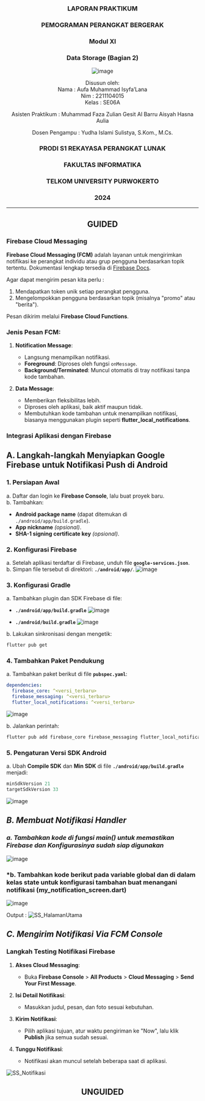 <div align="center">

### LAPORAN PRAKTIKUM

### PEMOGRAMAN PERANGKAT BERGERAK

### Modul XI
### Data Storage (Bagian 2)

![image](https://github.com/user-attachments/assets/2948daec-1e7a-4765-8f23-df638a387c87)

Disusun oleh:  
Nama : Aufa Muhammad Isyfa’Lana  
Nim : 2211104015  
Kelas : SE06A

Asisten Praktikum : 
Muhammad Faza Zulian Gesit Al Barru 
Aisyah Hasna Aulia 

Dosen Pengampu : 
Yudha Islami Sulistya, S.Kom., M.Cs. 

### PRODI S1 REKAYASA PERANGKAT LUNAK  
### FAKULTAS INFORMATIKA  
### TELKOM UNIVERSITY PURWOKERTO  
### 2024

</div>

---
<div align="center">

## GUIDED
</div>

### Firebase Cloud Messaging 
**Firebase Cloud Messaging (FCM)** adalah layanan untuk mengirimkan notifikasi ke perangkat individu atau grup pengguna berdasarkan topik tertentu. Dokumentasi lengkap tersedia di [Firebase Docs](https://firebase.google.com/docs/flutter/setup?platform=android).

Agar dapat mengirim pesan kita perlu :
1. Mendapatkan token unik setiap perangkat pengguna.
2. Mengelompokkan pengguna berdasarkan topik (misalnya "promo" atau "berita").

Pesan dikirim melalui **Firebase Cloud Functions**.

### **Jenis Pesan FCM**:
1. **Notification Message**: 
   - Langsung menampilkan notifikasi.
   - **Foreground**: Diproses oleh fungsi `onMessage`.
   - **Background/Terminated**: Muncul otomatis di tray notifikasi tanpa kode tambahan.

2. **Data Message**:
   - Memberikan fleksibilitas lebih.
   - Diproses oleh aplikasi, baik aktif maupun tidak.
   - Membutuhkan kode tambahan untuk menampilkan notifikasi, biasanya menggunakan plugin seperti **flutter_local_notifications**.
  
### Integrasi Aplikasi dengan Firebase
## **A. Langkah-langkah Menyiapkan Google Firebase untuk Notifikasi Push di Android**

### **1. Persiapan Awal**  
a. Daftar dan login ke **Firebase Console**, lalu buat proyek baru.  
b. Tambahkan:  
   - **Android package name** (dapat ditemukan di `./android/app/build.gradle`).  
   - **App nickname** *(opsional)*.  
   - **SHA-1 signing certificate key** *(opsional)*.  

### **2. Konfigurasi Firebase**  
a. Setelah aplikasi terdaftar di Firebase, unduh file **`google-services.json`**.  
b. Simpan file tersebut di direktori: **`./android/app/`**. 
![image](https://github.com/user-attachments/assets/30ebe6e2-b1ee-47fd-b374-73489f40bc31)


### **3. Konfigurasi Gradle**  
a. Tambahkan plugin dan SDK Firebase di file:  
   - **`./android/app/build.gradle`**
    ![image](https://github.com/user-attachments/assets/39f318f6-6e08-4b92-98ae-871d0728fd1c)

   - **`./android/build.gradle`**
    ![image](https://github.com/user-attachments/assets/4841fab0-a8dd-4222-91b4-bcd3ed0257e5)

    
b. Lakukan sinkronisasi dengan mengetik:  
   ```bash
   flutter pub get
   ```  

### **4. Tambahkan Paket Pendukung**  
a. Tambahkan paket berikut di file **`pubspec.yaml`**:  
   ```yaml
   dependencies:
     firebase_core: ^<versi_terbaru>
     firebase_messaging: ^<versi_terbaru>
     flutter_local_notifications: ^<versi_terbaru>
   ```
  ![image](https://github.com/user-attachments/assets/22224d5f-c1b8-4929-bd6a-d651d6f66196)

b. Jalankan perintah:  
   ```bash
   flutter pub add firebase_core firebase_messaging flutter_local_notifications
   ```  

### **5. Pengaturan Versi SDK Android**  
a. Ubah **Compile SDK** dan **Min SDK** di file **`./android/app/build.gradle`** menjadi:  
   ```gradle
   minSdkVersion 21
   targetSdkVersion 33
   ```

  ![image](https://github.com/user-attachments/assets/37369452-db2a-4df9-bff5-0c1d5eec0754)

## *B. Membuat Notifikasi Handler*

### *a. Tambahkan kode di fungsi main() untuk memastikan Firebase dan Konfigurasinya sudah siap digunakan*

![image](https://github.com/user-attachments/assets/7110538b-a8f8-435c-bfe5-92d77d0a3406)

### *b. Tambahkan kode berikut pada variable global dan di dalam kelas state untuk konfigurasi tambahan buat menangani notifikasi (my_notification_screen.dart)

![image](https://github.com/user-attachments/assets/053e4ff2-a6da-4e4f-9eb8-c86b834d818d)

Output :
![SS_HalamanUtama](https://github.com/user-attachments/assets/a1e44062-8e46-4325-a163-746320c084a3)


## *C. Mengirim Notifikasi Via FCM Console*
### **Langkah Testing Notifikasi Firebase**  
1. **Akses Cloud Messaging**:  
   - Buka **Firebase Console** > **All Products** > **Cloud Messaging** > **Send Your First Message**.  

2. **Isi Detail Notifikasi**:  
   - Masukkan judul, pesan, dan foto sesuai kebutuhan.  

3. **Kirim Notifikasi**:  
   - Pilih aplikasi tujuan, atur waktu pengiriman ke "Now", lalu klik **Publish** jika semua sudah sesuai.  

4. **Tunggu Notifikasi**:  
   - Notifikasi akan muncul setelah beberapa saat di aplikasi.

![SS_Notifikasi ](https://github.com/user-attachments/assets/72c6e7cc-2b76-4573-a38d-970149a6174e)





<div align="center">

## UNGUIDED
</div>
